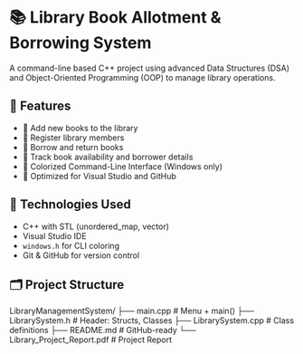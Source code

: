 # 📚 Library Book Allotment & Borrowing System

A command-line based C++ project using advanced Data Structures (DSA) and Object-Oriented Programming (OOP) to manage library operations.

## 🎯 Features
- 🔹 Add new books to the library
- 🔹 Register library members
- 🔹 Borrow and return books
- 🔹 Track book availability and borrower details
- 🔹 Colorized Command-Line Interface (Windows only)
- 🔹 Optimized for Visual Studio and GitHub

## 🧠 Technologies Used
- C++ with STL (unordered_map, vector)
- Visual Studio IDE
- `windows.h` for CLI coloring
- Git & GitHub for version control

## 🗂️ Project Structure
LibraryManagementSystem/
├── main.cpp                     # Menu + main()
├── LibrarySystem.h              # Header: Structs, Classes
├── LibrarySystem.cpp            # Class definitions
├── README.md                    # GitHub-ready
└── Library_Project_Report.pdf   # Project Report


